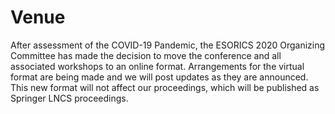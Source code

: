 # Venue

After assessment of the COVID-19 Pandemic, the ESORICS 2020 Organizing Committee has made the decision to move the conference and all associated workshops to an online format. Arrangements for the virtual format are being made and we will post updates as they are announced. This new format will not affect our proceedings, which will be published as Springer LNCS proceedings.
